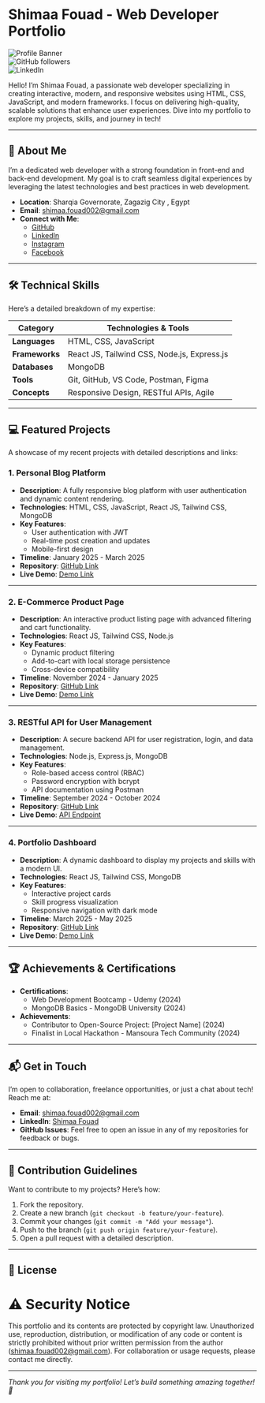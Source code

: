 # Shimaa Fouad - Web Developer Portfolio

![Profile Banner](https://img.shields.io/badge/Welcome%20to%20My%20Portfolio-blue?style=for-the-badge&logo=github)  
![GitHub followers](https://img.shields.io/github/followers/shimaaf0uad?label=Follow%20Me&style=social)  
![LinkedIn](https://img.shields.io/badge/LinkedIn-Connect-blue?style=social&logo=linkedin)

Hello! I’m Shimaa Fouad, a passionate web developer specializing in creating interactive, modern, and responsive websites using HTML, CSS, JavaScript, and modern frameworks. I focus on delivering high-quality, scalable solutions that enhance user experiences. Dive into my portfolio to explore my projects, skills, and journey in tech!

---

## 📖 About Me

I’m a dedicated web developer with a strong foundation in front-end and back-end development. My goal is to craft seamless digital experiences by leveraging the latest technologies and best practices in web development.

- **Location**: Sharqia Governorate, Zagazig City , Egypt  
- **Email**: shimaa.fouad002@gmail.com  
- **Connect with Me**:  
  - [GitHub](https://github.com/shimaaf0uad)  
  - [LinkedIn](https://www.linkedin.com/in/shimaafouad/)  
  - [Instagram](https://www.instagram.com/shimaaabdo705/)  
  - [Facebook](https://web.facebook.com/hwr.yn.254273)  

---

## 🛠️ Technical Skills

Here’s a detailed breakdown of my expertise:

| **Category**          | **Technologies & Tools**                     |
|-----------------------|----------------------------------------------|
| **Languages**         | HTML, CSS, JavaScript                       |
| **Frameworks**        | React JS, Tailwind CSS, Node.js, Express.js |
| **Databases**         | MongoDB                                     |
| **Tools**             | Git, GitHub, VS Code, Postman, Figma        |
| **Concepts**          | Responsive Design, RESTful APIs, Agile      |

---

## 💻 Featured Projects

A showcase of my recent projects with detailed descriptions and links:

### 1. Personal Blog Platform  
- **Description**: A fully responsive blog platform with user authentication and dynamic content rendering.  
- **Technologies**: HTML, CSS, JavaScript, React JS, Tailwind CSS, MongoDB  
- **Key Features**:  
  - User authentication with JWT  
  - Real-time post creation and updates  
  - Mobile-first design  
- **Timeline**: January 2025 - March 2025  
- **Repository**: [GitHub Link](https://github.com/shimaaf0uad/personal-blog)  
- **Live Demo**: [Demo Link](https://shimaaf0uad.github.io/personal-blog)  

---

### 2. E-Commerce Product Page  
- **Description**: An interactive product listing page with advanced filtering and cart functionality.  
- **Technologies**: React JS, Tailwind CSS, Node.js  
- **Key Features**:  
  - Dynamic product filtering  
  - Add-to-cart with local storage persistence  
  - Cross-device compatibility  
- **Timeline**: November 2024 - January 2025  
- **Repository**: [GitHub Link](https://github.com/shimaaf0uad/ecommerce-product-page)  
- **Live Demo**: [Demo Link](https://shimaaf0uad.github.io/ecommerce-product-page)  

---

### 3. RESTful API for User Management  
- **Description**: A secure backend API for user registration, login, and data management.  
- **Technologies**: Node.js, Express.js, MongoDB  
- **Key Features**:  
  - Role-based access control (RBAC)  
  - Password encryption with bcrypt  
  - API documentation using Postman  
- **Timeline**: September 2024 - October 2024  
- **Repository**: [GitHub Link](https://github.com/shimaaf0uad/user-management-api)  
- **Live Demo**: [API Endpoint](https://user-management-api.shimaaf0uad.com)  

---

### 4. Portfolio Dashboard  
- **Description**: A dynamic dashboard to display my projects and skills with a modern UI.  
- **Technologies**: React JS, Tailwind CSS, MongoDB  
- **Key Features**:  
  - Interactive project cards  
  - Skill progress visualization  
  - Responsive navigation with dark mode  
- **Timeline**: March 2025 - May 2025  
- **Repository**: [GitHub Link](https://github.com/shimaaf0uad/portfolio-dashboard)  
- **Live Demo**: [Demo Link](https://shimaaf0uad.github.io/portfolio-dashboard)  

---

## 🏆 Achievements & Certifications

- **Certifications**:  
  - Web Development Bootcamp - Udemy (2024)  
  - MongoDB Basics - MongoDB University (2024)  
- **Achievements**:  
  - Contributor to Open-Source Project: [Project Name] (2024)  
  - Finalist in Local Hackathon - Mansoura Tech Community (2024)  

---

## 📬 Get in Touch

I’m open to collaboration, freelance opportunities, or just a chat about tech! Reach me at:  
- **Email**: shimaa.fouad002@gmail.com  
- **LinkedIn**: [Shimaa Fouad](https://www.linkedin.com/in/shimaafouad/)  
- **GitHub Issues**: Feel free to open an issue in any of my repositories for feedback or bugs.  

---

## 🤝 Contribution Guidelines

Want to contribute to my projects? Here’s how:  
1. Fork the repository.  
2. Create a new branch (`git checkout -b feature/your-feature`).  
3. Commit your changes (`git commit -m "Add your message"`).  
4. Push to the branch (`git push origin feature/your-feature`).  
5. Open a pull request with a detailed description.  

---

## 📜 License
# ⚠️ Security Notice
This portfolio and its contents are protected by copyright law. Unauthorized use, reproduction, distribution, or modification of any code or content is strictly prohibited without prior written permission from the author (shimaa.fouad002@gmail.com). For collaboration or usage requests, please contact me directly.

---
*Thank you for visiting my portfolio! Let’s build something amazing together! 🚀*
